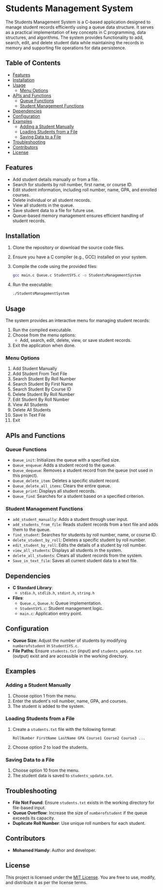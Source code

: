 # Students Management System

The Students Management System is a C-based application designed to manage student records efficiently using a queue data structure. It serves as a practical implementation of key concepts in C programming, data structures, and algorithms. The system provides functionality to add, search, edit, and delete student data while maintaining the records in memory and supporting file operations for data persistence.

## Table of Contents

- [Features](#features)
- [Installation](#installation)
- [Usage](#usage)
  - [Menu Options](#menu-options)
- [APIs and Functions](#apis-and-functions)
  - [Queue Functions](#queue-functions)
  - [Student Management Functions](#student-management-functions)
- [Dependencies](#dependencies)
- [Configuration](#configuration)
- [Examples](#examples)
  - [Adding a Student Manually](#adding-a-student-manually)
  - [Loading Students from a File](#loading-students-from-a-file)
  - [Saving Data to a File](#saving-data-to-a-file)
- [Troubleshooting](#troubleshooting)
- [Contributors](#contributors)
- [License](#license)

## Features

- Add student details manually or from a file.
- Search for students by roll number, first name, or course ID.
- Edit student information, including roll number, name, GPA, and enrolled courses.
- Delete individual or all student records.
- View all students in the queue.
- Save student data to a file for future use.
- Queue-based memory management ensures efficient handling of student records.

## Installation

1. Clone the repository or download the source code files.
2. Ensure you have a C compiler (e.g., GCC) installed on your system.
3. Compile the code using the provided files:

   ```bash
   gcc main.c Queue.c StudentSYS.c -o StudentsManagementSystem
   ```

4. Run the executable:

   ```bash
   ./StudentsManagementSystem
   ```

## Usage

The system provides an interactive menu for managing student records:

1. Run the compiled executable.
2. Choose from the menu options:
   - Add, search, edit, delete, view, or save student records.
3. Exit the application when done.

### Menu Options

1. Add Student Manually
2. Add Student From Text File
3. Search Student By Roll Number
4. Search Student By First Name
5. Search Student By Course ID
6. Delete Student By Roll Number
7. Edit Student By Roll Number
8. View All Students
9. Delete All Students
10. Save In Text File
11. Exit

## APIs and Functions

### Queue Functions

- `Queue_init`: Initializes the queue with a specified size.
- `Queue_enqueue`: Adds a student record to the queue.
- `Queue_dequeue`: Removes a student record from the queue (not used in this project).
- `Queue_delete_item`: Deletes a specific student record.
- `Queue_delete_all_items`: Clears the entire queue.
- `Queue_print`: Displays all student records.
- `Queue_find`: Searches for a student based on a specified criterion.

### Student Management Functions

- `add_student_manually`: Adds a student through user input.
- `add_students_from_file`: Reads student records from a text file and adds them to the queue.
- `find_student`: Searches for students by roll number, name, or course ID.
- `delete_student_by_roll`: Deletes a specific student by roll number.
- `edit_student_by_roll`: Edits the details of a student by roll number.
- `view_all_students`: Displays all students in the system.
- `delete_all_students`: Clears all student records from the system.
- `Save_in_text_file`: Saves all current student data to a text file.

## Dependencies

- **C Standard Library**:
  - `stdio.h`, `stdlib.h`, `stdint.h`, `string.h`
- **Files**:
  - `Queue.c`, `Queue.h`: Queue implementation.
  - `StudentSYS.c`: Student management logic.
  - `main.c`: Application entry point.

## Configuration

- **Queue Size**: Adjust the number of students by modifying `numberofstudent` in `StudentSYS.c`.
- **File Paths**: Ensure `students.txt` (input) and `students_update.txt` (output) exist and are accessible in the working directory.

## Examples

### Adding a Student Manually

1. Choose option 1 from the menu.
2. Enter the student's roll number, name, GPA, and courses.
3. The student is added to the system.

### Loading Students from a File

1. Create a `students.txt` file with the following format:

   ```
   RollNumber FirstName LastName GPA Course1 Course2 Course3 ...
   ```

2. Choose option 2 to load the students.

### Saving Data to a File

1. Choose option 10 from the menu.
2. The student data is saved to `students_update.txt`.

## Troubleshooting

- **File Not Found**: Ensure `students.txt` exists in the working directory for file-based input.
- **Queue Overflow**: Increase the size of `numberofstudent` if the queue exceeds its capacity.
- **Duplicate Roll Number**: Use unique roll numbers for each student.

## Contributors

- **Mohamed Hamdy**: Author and developer.

## License

This project is licensed under the [MIT License](LICENSE). You are free to use, modify, and distribute it as per the license terms.
